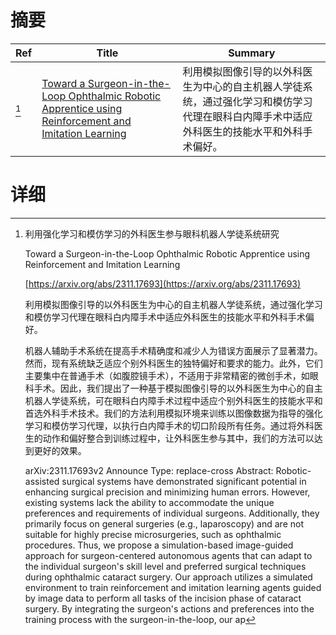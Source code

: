 # 摘要

| Ref | Title | Summary |
| --- | --- | --- |
| [^1] | [Toward a Surgeon-in-the-Loop Ophthalmic Robotic Apprentice using Reinforcement and Imitation Learning](https://arxiv.org/abs/2311.17693) | 利用模拟图像引导的以外科医生为中心的自主机器人学徒系统，通过强化学习和模仿学习代理在眼科白内障手术中适应外科医生的技能水平和外科手术偏好。 |

# 详细

[^1]: 利用强化学习和模仿学习的外科医生参与眼科机器人学徒系统研究

    Toward a Surgeon-in-the-Loop Ophthalmic Robotic Apprentice using Reinforcement and Imitation Learning

    [https://arxiv.org/abs/2311.17693](https://arxiv.org/abs/2311.17693)

    利用模拟图像引导的以外科医生为中心的自主机器人学徒系统，通过强化学习和模仿学习代理在眼科白内障手术中适应外科医生的技能水平和外科手术偏好。

    

    机器人辅助手术系统在提高手术精确度和减少人为错误方面展示了显著潜力。然而，现有系统缺乏适应个别外科医生的独特偏好和要求的能力。此外，它们主要集中在普通手术（如腹腔镜手术），不适用于非常精密的微创手术，如眼科手术。因此，我们提出了一种基于模拟图像引导的以外科医生为中心的自主机器人学徒系统，可在眼科白内障手术过程中适应个别外科医生的技能水平和首选外科手术技术。我们的方法利用模拟环境来训练以图像数据为指导的强化学习和模仿学习代理，以执行白内障手术的切口阶段所有任务。通过将外科医生的动作和偏好整合到训练过程中，让外科医生参与其中，我们的方法可以达到更好的效果。

    arXiv:2311.17693v2 Announce Type: replace-cross  Abstract: Robotic-assisted surgical systems have demonstrated significant potential in enhancing surgical precision and minimizing human errors. However, existing systems lack the ability to accommodate the unique preferences and requirements of individual surgeons. Additionally, they primarily focus on general surgeries (e.g., laparoscopy) and are not suitable for highly precise microsurgeries, such as ophthalmic procedures. Thus, we propose a simulation-based image-guided approach for surgeon-centered autonomous agents that can adapt to the individual surgeon's skill level and preferred surgical techniques during ophthalmic cataract surgery. Our approach utilizes a simulated environment to train reinforcement and imitation learning agents guided by image data to perform all tasks of the incision phase of cataract surgery. By integrating the surgeon's actions and preferences into the training process with the surgeon-in-the-loop, our ap
    

